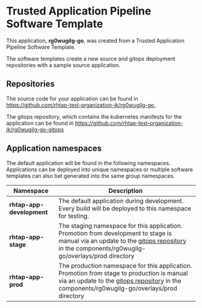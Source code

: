 # Trusted Application Pipeline Software Template

This application, **rg0wugilg-go**, was created from a Trusted Application Pipeline Software Template.

The software templates create a new source and gitops deployment repositories with a sample source application. 

## Repositories

The source code for your application can be found in [https://github.com/rhtap-test-organization-jk/rg0wugilg-go ](https://github.com/rhtap-test-organization-jk/rg0wugilg-go ).
 
The gitops repository, which contains the kubernetes manifests for the application can be found in 
[https://github.com/rhtap-test-organization-jk/rg0wugilg-go-gitops ](https://github.com/rhtap-test-organization-jk/rg0wugilg-go-gitops ) 

## Application namespaces 

The default application will be found in the following namespaces. Applications can be deployed into unique namespaces or multiple software templates can also bet generated into the same group namespaces.  

|  Namespace   |  Description   |  
| -------- | -------- |   
| **rhtap-app-development** | The default application during development. Every build will be deployed to this namespace for testing. | 
| **rhtap-app-stage** | The staging namespace for this application. Promotion from development to stage is manual via an update to the [gitops repository](https://github.com/rhtap-test-organization-jk/rg0wugilg-go-gitops ) in the components/rg0wugilg-go/overlays/prod directory |  
| **rhtap-app-prod** | The production namespace for this application. Promotion from stage to production is manual via an update to the [gitops repository](https://github.com/rhtap-test-organization-jk/rg0wugilg-go-gitops ) in the components/rg0wugilg-go/overlays/prod directory | 